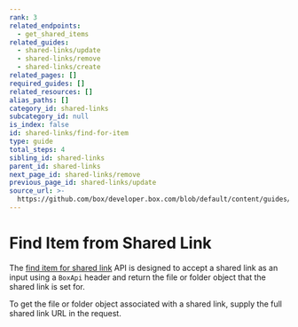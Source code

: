 ```yaml
---
rank: 3
related_endpoints:
  - get_shared_items
related_guides:
  - shared-links/update
  - shared-links/remove
  - shared-links/create
related_pages: []
required_guides: []
related_resources: []
alias_paths: []
category_id: shared-links
subcategory_id: null
is_index: false
id: shared-links/find-for-item
type: guide
total_steps: 4
sibling_id: shared-links
parent_id: shared-links
next_page_id: shared-links/remove
previous_page_id: shared-links/update
source_url: >-
  https://github.com/box/developer.box.com/blob/default/content/guides/shared-links/find-for-item.md
---
```


# Find Item from Shared Link

The [find item for shared link](endpoint://get_shared_items) API is designed to
accept a shared link as an input using a `BoxApi` header and return the file or
folder object that the shared link is set for.

To get the file or folder object associated with a shared link, supply
the full shared link URL in the request.

<Samples id='get_shared_items' >

</Samples>
